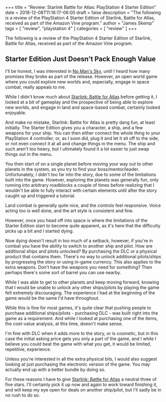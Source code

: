 +++
title = "Review: Starlink Battle for Atlas: PlayStation 4 Starter Edition"
date = 2018-12-08T11:16:17-06:00
draft = false
description = "The following is a review of the PlayStation 4 Starter Edition of Starlink, Battle for Atlas, received as part of the Amazon Vine program."
author = "James Skemp"
tags = [ "review", "playstation 4" ]
categories = [ "review" ]
+++

The following is a review of the PlayStation 4 Starter Edition of Starlink, Battle for Atlas, received as part of the Amazon Vine program.

## Starter Edition Just Doesn't Pack Enough Value
I'll be honest, I was interested in [No Man's Sky][no-man], until I heard how many promises they broke as part of the release. However, an open world game where you could explore new worlds and, especially, engage in space combat, really appeals to me.

While I didn't know much about [Starlink: Battle for Atlas][review] before getting it, I looked at a bit of gameplay and the prospective of being able to explore new worlds, and engage in land and space-based combat, certainly looked enjoyable.

And make no mistake, Starlink: Battle for Atlas is pretty dang fun, at least initially. The Starter Edition gives you a character, a ship, and a few weapons for your ship. You can then either connect the whole thing to your PlayStation 4 controller, or, as I soon did, plug it and let it sit off to the side, or not even connect it at all and change things in the menu. The ship and such aren't too heavy, but I ultimately found it a lot easier to just swap things out in the menu.

You then start of on a single planet before moving your way out to other planets in the system, as you try to find your boss/mentor/leader. Unfortunately, I didn't too far into the story, due to some of the limitations built into the game. However, exploring the planets was generally fun, only running into arbitrary roadblocks a couple of times before realizing that I wouldn't be able to fully interact with certain elements until after the story caught up and triggered a tutorial.

Land combat is generally quite nice, and the controls feel responsive. Voice acting too is well done, and the art style is consistent and fine.

However, once you head off into space is where the limitations of the Starter Edition start to become quite apparent, as it's here that the difficulty picks up a bit and I started dying.

Now dying doesn't result in too much of a setback, however, if you're in combat you have the ability to switch to another ship and pilot. How are additional ships and pilots unlocked? By purchasing the DLC or a physical product that contains them. There's no way to unlock additional pilots/ships by progressing the story or using in-game currency. This also applies to the extra weapons. Don't have the weapons you need for something? Then perhaps there's some sort of barrel you can use nearby.

While I was able to get to other planets and keep moving forward, knowing that I would be unable to unlock any other ships/pilots by playing the game felt extremely discouraging. The experience I had at the beginning of the game would be the same I'd have throughout.

While this is fine for most games, it's quite clear that pushing people to purchase additional ships/pilots - purchasing DLC - was built right into the game as a requirement. And while I looked at purchasing one of the items, the cost-value analysis, at this time, doesn't make sense.

I'm fine with DLC when it adds more to the story, or is cosmetic, but in this case the initial asking price gets you only a part of the game, and I while I believe you could beat the game with what you get, it would be limited, repetitive, experience.

Unless you're interested in all the extra physical bits, I would also suggest looking at just purchasing the electronic version of the game. You may actually end up with a better bundle by doing so.

For these reasons I have to give [Starlink: Battle for Atlas][review] a neutral three of five stars. I'll certainly pick it up now and again to work toward finishing it, and will keep my eye open for deals on another ship/pilot, but I'll sadly be in no rush to do so.

[review]: https://amzn.to/2E926JE
[no-man]: https://amzn.to/2SvXhOq
